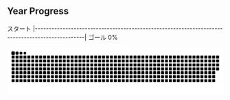 ## Year Progress

スタート |------------------------------------------------------------------------------------------------| ゴール 0%

![github-contribution-grid-snake](https://raw.githubusercontent.com/takumi12311123/takumi12311123/master/img/snake.svg) 

